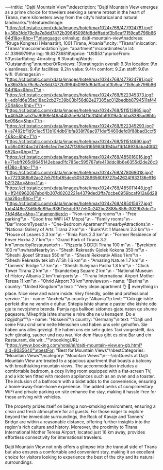 ---\ntitle: "Dajti Mountain View"\ndescription: "Dajti Mountain View emerges as a prime choice for travelers seeking a serene retreat in the heart of Tirana, mere kilometers away from the city's historical and natural landmarks."\nfeaturedImage: "https://cf.bstatic.com/xdata/images/hotel/max1024x768/477924781.jpg?k=36b3fdc79c9a7e8dd7472b39645098fd8ddffadbf3b9caf7159ca5796b8684d1&o=&hp=1"\nlanguage: en\nslug: dajti-mountain-view\naddress: "Rruga Kongresi i Manastirit, 1001 Tirana, Albania"\ncity: "Tirana"\nlocation: "Tirana"\naccommodationType: "apartment"\ncoordinates:\n  lat: 41.33969799\n  lng: 19.83736818\nprice: "US$53"\npriceFrom: 53\nstarRating: 4\nrating: 9.3\nratingWords: "Outstanding"\nnumberOfReviews: 13\nratings:\n  overall: 9.3\n  location: 9\n  cleanliness: 9.4\n  facilities: 9.2\n  value: 9.4\n  comfort: 9.2\n  staff: 9.6\n  wifi: 0\nimages:\n  - "https://cf.bstatic.com/xdata/images/hotel/max1024x768/477924781.jpg?k=36b3fdc79c9a7e8dd7472b39645098fd8ddffadbf3b9caf7159ca5796b8684d1&o=&hp=1"\n  - "https://cf.bstatic.com/xdata/images/hotel/max1024x768/522345373.jpg?k=edb1d6e35ac18ac2cb27c39b03b156d82e27385ac012bedbb8794511af44204a&o=&hp=1"\n  - "https://cf.bstatic.com/xdata/images/hotel/max1024x768/511513865.jpg?k=40548cab2ba9098ef49a44b3ce9a14f1c314bfa9f019a0cbba8385ad8bfcbc09&o=&hp=1"\n  - "https://cf.bstatic.com/xdata/images/hotel/max1024x768/522345293.jpg?k=a7482bf1d9c1ec513b104db61bfa838f78ac971def5460defd0f88bad3ccf546&o=&hp=1"\n  - "https://cf.bstatic.com/xdata/images/hotel/max1024x768/511514660.jpg?k=59c0924ac2d74e9c1ec7ee247ff398d6165963b194baf1b148936aba40f42652&o=&hp=1"\n  - "https://cf.bstatic.com/xdata/images/hotel/max1024x768/485016016.jpg?k=71ebff265d9645142ebaad1fc785ec595787afe413ddc8b6e6355d2de26c3e13&o=&hp=1"\n  - "https://cf.bstatic.com/xdata/images/hotel/max1024x768/478068018.jpg?k=7723388b92ac27e5791bf85dec50532896560f9727b42624f632f36e916b2f32&o=&hp=1"\n  - "https://cf.bstatic.com/xdata/images/hotel/max1024x768/485011448.jpg?k=1f246962087ebd4b307d0202221e4379ded3ffa7dcbe6959bcaf913a6d28aaa2&o=&hp=1"\n  - "https://cf.bstatic.com/xdata/images/hotel/max1024x768/485015677.jpg?k=b4f48e73d6b8c89ac936f1e5dcf977e50c242bc2888c858c3029b3dc71c71d4d&o=&hp=1"\namenities:\n  - "Non-smoking rooms"\n  - "Free parking"\n  - "Good free WiFi (47 Mbps)"\n  - "Family rooms"\n  - "Bar"\nroomTypes:\n  - "One-Bedroom Apartment"\nnearbyAttractions:\n  - "National Gallery of Arts Tirana 2 km"\n  - "Bunk'Art 1 Museum 2.3 km"\n  - "House of Leaves 2.3 km"\n  - "Rinia Park 2.3 km"\n  - "Former Residence of Enver Hoxha 2.7 km"\n  - "Grand Park of Tirana 3.2 km"\nnearbyRestaurants:\n  - "Pizzeria 3 DDDI Tirana 100 m"\n  - "Byrektore 100 m"\nwhatsNearby:\n  - "Sheshi Rekreativ Gjolek Kokona 350 m"\n  - "Sheshi Jjosef Shtraus 550 m"\n  - "Sheshi Rekreativ Allias 1 km"\n  - "Sheshi Rekreativ tek ish ATSh 1.6 km"\n  - "Amazing Nature 1.7 km"\n  - "Tanners' Bridge 1.7 km"\n  - "Sheshi Sulejman Pasha 1.8 km"\n  - "Clock Tower Tirana 2 km"\n  - "Skanderbeg Square 2 km"\n  - "National Museum of History Albania 2 km"\nairports:\n  - "Tirana International Airport Mother Teresa 11 km"\n  - "Ohrid Airport 78 km"\nreviews:\n  - name: "Blerina"\n    country: "United Kingdom"\n    text: "“Very clean apartment 👌 🙌 everything in place. Nice view and warm inside. Very friendly, polite and professional service.”"\n  - name: "Anxhela"\n    country: "Albania"\n    text: "“Cdo gje ishte perfekt dhe ne vendin e duhur. Shtepia ishte shume e paster dhe kishte cdo gje te nevojshme brenda.
Pamja nga ballkoni sidomos gjate naten qe shume paqesore. Mikepritja ishte shume e mire dhe ne u kenaqem.
Do e rizgjidhja”"\n  - name: "Hosseini"\n    country: "Germany"\n    text: "“Dajti und seine Frau sind sehr nette Menschen und haben uns sehr geholfen. Sie haben uns alles gezeigt. Sie haben uns ein sehr gutes Taxi vorgestellt, das sehr günstig, sauber und neu war. Vor dem Haus gibt es eine Bar und ein Restaurant, die wir...”"\nbookingURL: "https://www.booking.com/hotel/al/dajti-mountain-view.en-gb.html?aid=8035640"\nbestFor: "Best for Mountain Views"\nbestCategories: "Mountain Views"\ncategory: "Mountain Views"\n---\n\nGuests at Dajti Mountain View are treated to a spacious apartment that boasts a balcony with breathtaking mountain views. The accommodation includes a comfortable bedroom, a cozy living room equipped with a flat-screen TV, and a kitchen fitted with modern appliances such as an oven and a toaster. The inclusion of a bathroom with a bidet adds to the convenience, ensuring a home-away-from-home experience. The added perks of complimentary WiFi and private parking on-site enhance the stay, making it hassle-free for those arriving with vehicles.

The property prides itself on being a non-smoking environment, ensuring a clean and fresh atmosphere for all guests. For those eager to explore beyond the immediate surroundings, the Rock of Kavaje and Tanners' Bridge are within a reasonable distance, offering further insights into the region's rich culture and history. Moreover, the proximity to Tirana International Mother Teresa Airport, located just 16 km away, provides effortless connectivity for international travelers.

Dajti Mountain View not only offers a glimpse into the tranquil side of Tirana but also ensures a comfortable and convenient stay, making it an excellent choice for visitors looking to experience the best of the city and its natural surroundings.